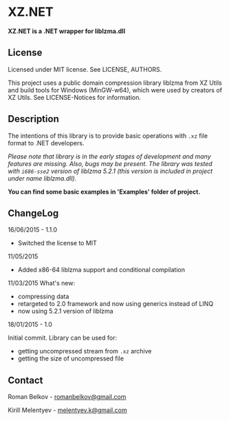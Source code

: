 # XZ.NET

**XZ.NET is a .NET wrapper for liblzma.dll**

## License ##
Licensed under MIT license. See LICENSE, AUTHORS.

This project uses a public domain compression library liblzma from XZ Utils and build tools for Windows (MinGW-w64), which were used by creators of XZ Utils. See LICENSE-Notices for information.

## Description ##

The intentions of this library is to provide basic operations with `.xz` file format to .NET developers. 

*Please note that library is in the early stages of development and many features are missing. Also, bugs may be present. The library was tested with `i686-sse2` version of liblzma 5.2.1 (this version is included in project under name liblzma.dll).*

**You can find some basic examples in 'Examples' folder of project.**

## ChangeLog ##

16/06/2015 - 1.1.0

- Switched the license to MIT

11/05/2015

- Added x86-64 liblzma support and conditional compilation

11/03/2015 
What's new:

- compressing data
- retargeted to 2.0 framework and now using generics instead of LINQ
- now using 5.2.1 version of liblzma

18/01/2015 - 1.0

Initial commit. Library can be used for: 

- getting uncompressed stream from `.xz` archive 
- getting the size of uncompressed file


## Contact ##

Roman Belkov - romanbelkov@gmail.com

Kirill Melentyev - melentyev.k@gmail.com 